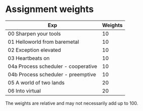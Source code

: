 # Assignment weights

| Exp                                 | Weights |
| ----------------------------------- | ------- |
| 00 Sharpen your tools               | 10      |
| 01 Helloworld from baremetal        | 10      |
| 02 Exception elevated               | 10      |
| 03 Heartbeats on                    | 10      |
| 04a Process scheduler - cooperative | 10      |
| 04b Process scheduler - preemptive  | 10      |
| 05 A world of two lands             | 20      |
| 06 Into virtual                     | 20      |

The weights are relative and may not necessarily add up to 100. 

